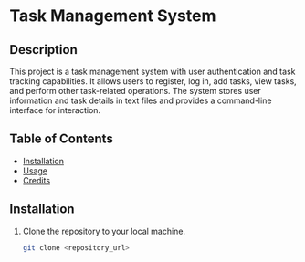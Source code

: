 # Task Management System

## Description
This project is a task management system with user authentication and task tracking capabilities. It allows users to register, log in, add tasks, view tasks, and perform other task-related operations. The system stores user information and task details in text files and provides a command-line interface for interaction.

## Table of Contents
- [Installation](#installation)
- [Usage](#usage)
- [Credits](#credits)

## Installation
1. Clone the repository to your local machine.
    ```bash
    git clone <repository_url>
    


